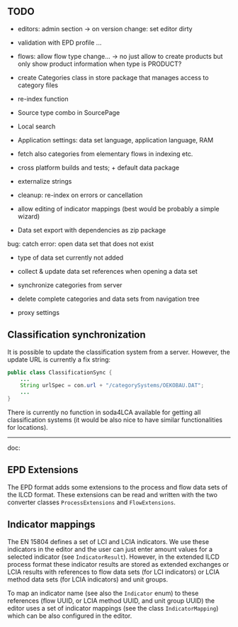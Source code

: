 ## TODO

* editors: admin section -> on version change: set editor dirty

* validation with EPD profile ...
* flows: allow flow type change... -> no just allow to create products but only
  show product information when type is PRODUCT?


* create Categories class in store package that manages access to category files
* re-index function
* Source type combo in SourcePage
* Local search
* Application settings: data set language, application language, RAM
* fetch also categories from elementary flows in indexing etc.
* cross platform builds and tests; + default data package
* externalize strings
* cleanup: re-index on errors or cancellation 
* allow editing of indicator mappings (best would be probably a simple wizard)
* Data set export with dependencies as zip package


bug: catch error: open data set that does not exist

* type of data set currently not added
* collect & update data set references when opening a data set
* synchronize categories from server
* delete complete categories and data sets from navigation tree

* proxy settings

## Classification synchronization
It is possible to update the classification system from a server. However,
the update URL is currently a fix string:

```java
public class ClassificationSync {
    ...
    String urlSpec = con.url + "/categorySystems/OEKOBAU.DAT";
    ...
}
```

There is currently no function in soda4LCA available for getting all
classification systems (it would be also nice to have similar functionalities
for locations). 

---
doc:

## EPD Extensions
The EPD format adds some extensions to the process and flow data sets of the 
ILCD format. These extensions can be read and written with the two converter
classes `ProcessExtensions` and `FlowExtensions`.

## Indicator mappings
The EN 15804 defines a set of LCI and LCIA indicators. We use these indicators 
in the editor and the user can just enter amount values for a selected indicator
(see `IndicatorResult`). However, in the extended ILCD process format these
indicator results are stored as extended exchanges or LCIA results with
references to flow data sets (for LCI indicators) or LCIA method data sets (for
LCIA indicators) and unit groups.

To map an indicator name (see also the `Indicator` enum) to these references
(flow UUID, or LCIA method UUID, and unit group UUID) the editor uses a set of
indicator mappings (see the class `IndicatorMapping`) which can be also
configured in the editor.